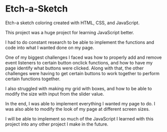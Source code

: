 # Etch-a-Sketch
Etch-a sketch coloring created with HTML, CSS, and JavaScript.



This project was a huge project for learning JavaScript better.

I had to do constant research to be able to implement the functions and code into what I wanted done on my page.

One of my biggest challenges I faced was how to properly add and remove event listeners to certain button onclick functions, and how to have my page identify what buttons were clicked. Along with that, the other challenges were having to get certain buttons to work together to perform certain functions together. 

I also struggled with making my grid with boxes, and how to be able to modify the size with input from the slider value. 

In the end, I was able to implement everything I wanted my page to do. I was also able to modify the look of my page at different screen sizes.

I will be able to implement so much of the JavaScript I learned with this project into any other project I make in the future.
